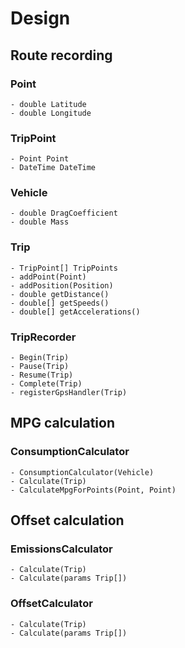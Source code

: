 # Design
## Route recording
###  Point
    - double Latitude
    - double Longitude

### TripPoint
    - Point Point
    - DateTime DateTime

### Vehicle
    - double DragCoefficient
    - double Mass

### Trip
    - TripPoint[] TripPoints
    - addPoint(Point)
    - addPosition(Position)
    - double getDistance()
    - double[] getSpeeds()
    - double[] getAccelerations()

### TripRecorder
    - Begin(Trip)
    - Pause(Trip)
    - Resume(Trip)
    - Complete(Trip)
    - registerGpsHandler(Trip)

## MPG calculation
### ConsumptionCalculator
    - ConsumptionCalculator(Vehicle)
    - Calculate(Trip)
    - CalculateMpgForPoints(Point, Point)

## Offset calculation
### EmissionsCalculator
    - Calculate(Trip)
    - Calculate(params Trip[])

### OffsetCalculator
    - Calculate(Trip)
    - Calculate(params Trip[])
